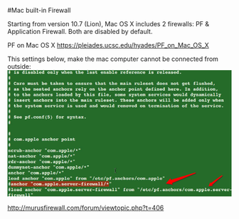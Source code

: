 #Mac built-in Firewall

Starting from version 10.7 (Lion), Mac OS X includes 2 firewalls: PF & Application Firewall. Both are disabled by default.



PF on Mac OS X
https://pleiades.ucsc.edu/hyades/PF_on_Mac_OS_X

This settings below, make the mac computer cannot be connected from outside:
<img src="Snip20160818_91.png"/>


http://murusfirewall.com/forum/viewtopic.php?t=406